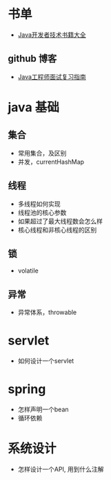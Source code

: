 # 书单
+ [Java开发者技术书籍大全](https://github.com/sorenduan/awesome-java-books)

## github 博客
+ [Java工程师面试复习指南](https://github.com/h2pl/JavaTutorial)

# java 基础

## 集合
+ 常用集合，及区别
+ 并发，currentHashMap

## 线程
+ 多线程如何实现
+ 线程池的核心参数
+ 如果超过了最大线程数会怎么样
+ 核心线程和非核心线程的区别

## 锁
+ volatile

## 异常
+ 异常体系，throwable 

# servlet
+ 如何设计一个servlet

# spring 
+ 怎样声明一个bean
+ 循环依赖

# 系统设计

+ 怎样设计一个API, 用到什么注解

